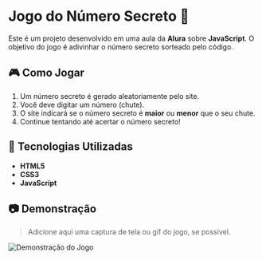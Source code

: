 # Jogo do Número Secreto 🎲

Este é um projeto desenvolvido em uma aula da **Alura** sobre **JavaScript**. O objetivo do jogo é adivinhar o número secreto sorteado pelo código.

## 🎮 Como Jogar

1. Um número secreto é gerado aleatoriamente pelo site.
2. Você deve digitar um número (chute).
3. O site indicará se o número secreto é **maior** ou **menor** que o seu chute.
4. Continue tentando até acertar o número secreto!

## 🚀 Tecnologias Utilizadas

- **HTML5**
- **CSS3**
- **JavaScript**

## 📷 Demonstração

> Adicione aqui uma captura de tela ou gif do jogo, se possível.

![Demonstração do Jogo](./imagens/jogo-numero-secreto.png)
